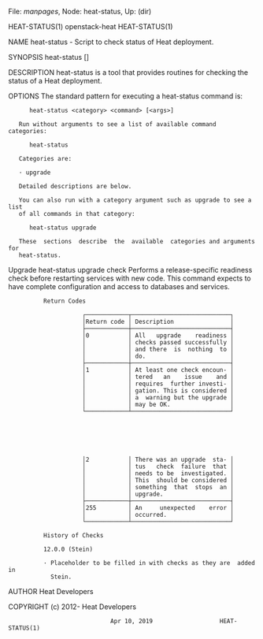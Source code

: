 File: *manpages*,  Node: heat-status,  Up: (dir)

HEAT-STATUS(1)                  openstack-heat                  HEAT-STATUS(1)



NAME
       heat-status - Script to check status of Heat deployment.

SYNOPSIS
          heat-status <category> <command> [<args>]

DESCRIPTION
       heat-status is a tool that provides routines for checking the status of
       a Heat deployment.

OPTIONS
       The standard pattern for executing a heat-status command is:

          heat-status <category> <command> [<args>]

       Run without arguments to see a list of available command categories:

          heat-status

       Categories are:

       · upgrade

       Detailed descriptions are below.

       You can also run with a category argument such as upgrade to see a list
       of all commands in that category:

          heat-status upgrade

       These  sections  describe  the  available  categories and arguments for
       heat-status.

   Upgrade
       heat-status upgrade check
              Performs a release-specific readiness  check  before  restarting
              services  with  new  code. This command expects to have complete
              configuration and access to databases and services.

              Return Codes

                         ┌────────────┬────────────────────────────┐
                         │Return code │ Description                │
                         ├────────────┼────────────────────────────┤
                         │0           │ All   upgrade    readiness │
                         │            │ checks passed successfully │
                         │            │ and there  is  nothing  to │
                         │            │ do.                        │
                         ├────────────┼────────────────────────────┤
                         │1           │ At least one check encoun‐ │
                         │            │ tered   an    issue    and │
                         │            │ requires  further investi‐ │
                         │            │ gation. This is considered │
                         │            │ a  warning but the upgrade │
                         │            │ may be OK.                 │
                         └────────────┴────────────────────────────┘






                         │2           │ There was an upgrade  sta‐ │
                         │            │ tus   check  failure  that │
                         │            │ needs to be  investigated. │
                         │            │ This  should be considered │
                         │            │ something  that  stops  an │
                         │            │ upgrade.                   │
                         ├────────────┼────────────────────────────┤
                         │255         │ An     unexpected    error │
                         │            │ occurred.                  │
                         └────────────┴────────────────────────────┘

              History of Checks

              12.0.0 (Stein)

              · Placeholder to be filled in with checks as they are  added  in
                Stein.

AUTHOR
       Heat Developers

COPYRIGHT
       (c) 2012- Heat Developers




                                 Apr 10, 2019                   HEAT-STATUS(1)
